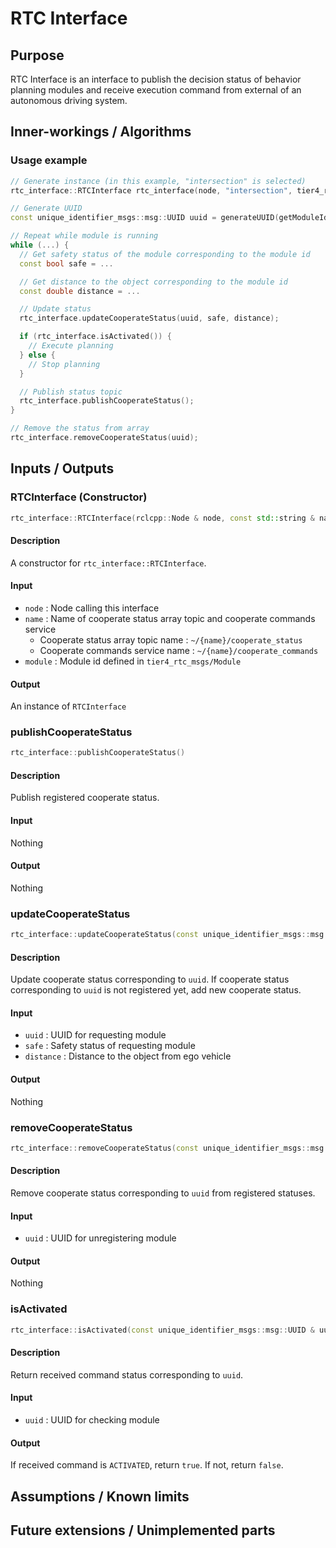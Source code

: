 # RTC Interface

## Purpose

RTC Interface is an interface to publish the decision status of behavior planning modules and receive execution command from external of an autonomous driving system.

## Inner-workings / Algorithms

### Usage example

```c++
// Generate instance (in this example, "intersection" is selected)
rtc_interface::RTCInterface rtc_interface(node, "intersection", tier4_rtc_msgs::msg::Module::INTERSECTION);

// Generate UUID
const unique_identifier_msgs::msg::UUID uuid = generateUUID(getModuleId());

// Repeat while module is running
while (...) {
  // Get safety status of the module corresponding to the module id
  const bool safe = ...

  // Get distance to the object corresponding to the module id
  const double distance = ...

  // Update status
  rtc_interface.updateCooperateStatus(uuid, safe, distance);

  if (rtc_interface.isActivated()) {
    // Execute planning
  } else {
    // Stop planning
  }

  // Publish status topic
  rtc_interface.publishCooperateStatus();
}

// Remove the status from array
rtc_interface.removeCooperateStatus(uuid);
```

## Inputs / Outputs

### RTCInterface (Constructor)

```c++
rtc_interface::RTCInterface(rclcpp::Node & node, const std::string & name, const tier4_rtc_msgs::msg::Module & module);
```

#### Description

A constructor for `rtc_interface::RTCInterface`.

#### Input

- `node` : Node calling this interface
- `name` : Name of cooperate status array topic and cooperate commands service
  - Cooperate status array topic name : `~/{name}/cooperate_status`
  - Cooperate commands service name : `~/{name}/cooperate_commands`
- `module` : Module id defined in `tier4_rtc_msgs/Module`

#### Output

An instance of `RTCInterface`

### publishCooperateStatus

```c++
rtc_interface::publishCooperateStatus()
```

#### Description

Publish registered cooperate status.

#### Input

Nothing

#### Output

Nothing

### updateCooperateStatus

```c++
rtc_interface::updateCooperateStatus(const unique_identifier_msgs::msg::UUID & uuid, const bool safe, const double distance)
```

#### Description

Update cooperate status corresponding to `uuid`.
If cooperate status corresponding to `uuid` is not registered yet, add new cooperate status.

#### Input

- `uuid` : UUID for requesting module
- `safe` : Safety status of requesting module
- `distance` : Distance to the object from ego vehicle

#### Output

Nothing

### removeCooperateStatus

```c++
rtc_interface::removeCooperateStatus(const unique_identifier_msgs::msg::UUID & uuid)
```

#### Description

Remove cooperate status corresponding to `uuid` from registered statuses.

#### Input

- `uuid` : UUID for unregistering module

#### Output

Nothing

### isActivated

```c++
rtc_interface::isActivated(const unique_identifier_msgs::msg::UUID & uuid)
```

#### Description

Return received command status corresponding to `uuid`.

#### Input

- `uuid` : UUID for checking module

#### Output

If received command is `ACTIVATED`, return `true`.
If not, return `false`.

## Assumptions / Known limits

## Future extensions / Unimplemented parts
